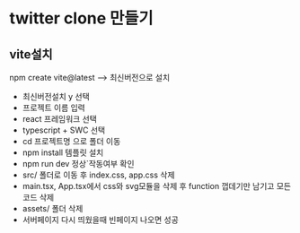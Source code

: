 # twitter clone 만들기

## vite설치

npm create vite@latest --> 최신버전으로 설치

- 최신버전설치 y 선택
- 프로젝트 이름 입력
- react 프레임워크 선택
- typescript + SWC 선택
- cd 프로젝트명 으로 폴더 이동
- npm install 템플릿 설치
- npm run dev 정상`작동여부 확인
- src/ 폴더로 이동 후 index.css, app.css 삭제
- main.tsx, App.tsx에서 css와 svg모듈을 삭제 후 function 껍데기만 남기고 모든 코드 삭제
- assets/ 폴더 삭제
- 서버페이지 다시 띄웠을때 빈페이지 나오면 성공
